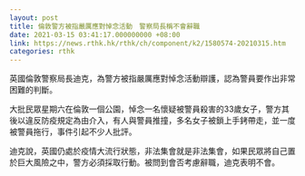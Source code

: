 ```yaml
---
layout: post
title: 倫敦警方被指嚴厲應對悼念活動　警察局長稱不會辭職
date: 2021-03-15 03:41:17.000000000 +08:00
link: https://news.rthk.hk/rthk/ch/component/k2/1580574-20210315.htm
categories: rthk
---
```


英國倫敦警察局長迪克，為警方被指嚴厲應對悼念活動辯護，認為警員要作出非常困難的判斷。

大批民眾星期六在倫敦一個公園，悼念一名懷疑被警員殺害的33歲女子，警方其後以違反防疫規定為由介入，有人與警員推撞，多名女子被鎖上手銬帶走，並一度被警員拖行，事件引起不少人批評。

迪克說，英國仍處於疫情大流行狀態，非法集會就是非法集會，如果民眾將自己置於巨大風險之中，警方必須採取行動。被問到會否考慮辭職，迪克表明不會。
